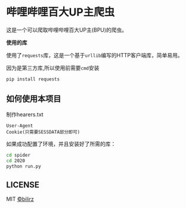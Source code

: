 # 哔哩哔哩百大UP主爬虫
这是一个可以爬取哔哩哔哩百大UP主(BPU)的爬虫。

**使用的库**

使用了`requests`库，这是一个基于`urllib`编写的HTTP客户端库，简单易用。

因为是第三方库,所以使用前需要`cmd`安装

`pip install requests`

## 如何使用本项目

制作hearers.txt

```
User-Agent
Cookie(只需要SESSDATA部分即可)
```

如果成功配置了环境，并且安装好了所需的库：

```bash
cd spider
cd 2020
python run.py
```

## LICENSE

MIT [©bilirz](https://github.com/bilirz)
